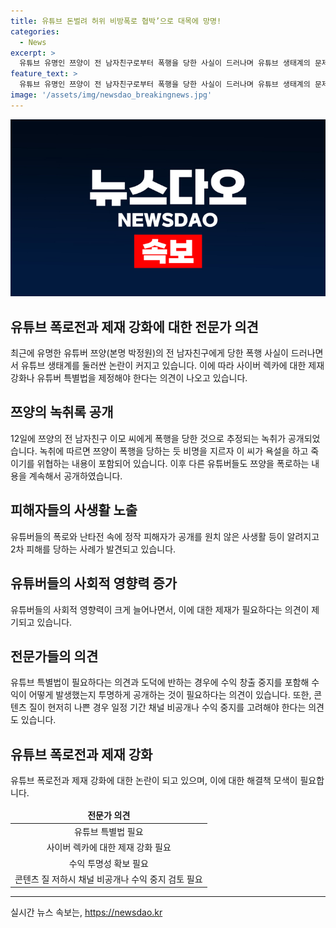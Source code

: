 ```yaml
---
title: 유튜브 돈벌려 허위 비방폭로 협박’으로 대목에 망명!
categories:
  - News
excerpt: >
  유튜브 유명인 쯔양이 전 남자친구로부터 폭행을 당한 사실이 드러나며 유튜브 생태계의 문제점이 논의되고 있다. 렉카 유튜버들의 폭로로 인해 피해자의 사생활이 공개되는 등 2차 피해가 우려되고 있으며 전문가들은 이를 근절하기 위해 유튜버 특별법을 제정해야 한다고 주장하고 있다. 유현재 서강대 교수는 유튜브 특별법이 필요하다고 주장하고 있으며 홍성철 경기대 교수는 채널 비공개나 수익 중지를 고려해야 한다고 말했다.
feature_text: >
  유튜브 유명인 쯔양이 전 남자친구로부터 폭행을 당한 사실이 드러나며 유튜브 생태계의 문제점이 논의되고 있다. 렉카 유튜버들의 폭로로 인해 피해자의 사생활이 공개되는 등 2차 피해가 우려되고 있으며 전문가들은 이를 근절하기 위해 유튜버 특별법을 제정해야 한다고 주장하고 있다. 유현재 서강대 교수는 유튜브 특별법이 필요하다고 주장하고 있으며 홍성철 경기대 교수는 채널 비공개나 수익 중지를 고려해야 한다고 말했다.
image: '/assets/img/newsdao_breakingnews.jpg'
---
```


<p><img src="/assets/img/newsdao_breakingnews.jpg" alt="koreaapp 속보" /></p>

<h2>유튜브 폭로전과 제재 강화에 대한 전문가 의견</h2>

<p data-ke-size="size16">최근에 유명한 유튜버 쯔양(본명 박정원)의 전 남자친구에게 당한 폭행 사실이 드러나면서 유튜브 생태계를 둘러싼 논란이 커지고 있습니다. 이에 따라 사이버 렉카에 대한 제재 강화나 유튜버 특별법을 제정해야 한다는 의견이 나오고 있습니다.</p>

<h2 data-ke-size="size26">쯔양의 녹취록 공개</h2>

<p>12일에 쯔양의 전 남자친구 이모 씨에게 폭행을 당한 것으로 추정되는 녹취가 공개되었습니다. 녹취에 따르면 쯔양이 폭행을 당하는 듯 비명을 지르자 이 씨가 욕설을 하고 죽이기를 위협하는 내용이 포함되어 있습니다. 이후 다른 유튜버들도 쯔양을 폭로하는 내용을 계속해서 공개하였습니다.</p>

<h2 data-ke-size="size26">피해자들의 사생활 노출</h2> 

<p>유튜버들의 폭로와 난타전 속에 정작 피해자가 공개를 원치 않은 사생활 등이 알려지고 2차 피해를 당하는 사례가 발견되고 있습니다.</p>

<h2 data-ke-size="size26">유튜버들의 사회적 영향력 증가</h2>

<p>유튜버들의 사회적 영향력이 크게 늘어나면서, 이에 대한 제재가 필요하다는 의견이 제기되고 있습니다.</p>

<h2 data-ke-size="size26">전문가들의 의견</h2>

<p>유튜브 특별법이 필요하다는 의견과 도덕에 반하는 경우에 수익 창출 중지를 포함해 수익이 어떻게 발생했는지 투명하게 공개하는 것이 필요하다는 의견이 있습니다. 또한, 콘텐츠 질이 현저히 나쁜 경우 일정 기간 채널 비공개나 수익 중지를 고려해야 한다는 의견도 있습니다.</p>

<h2 data-ke-size="size26">유튜브 폭로전과 제재 강화</h2>

<p>유튜브 폭로전과 제재 강화에 대한 논란이 되고 있으며, 이에 대한 해결책 모색이 필요합니다.</p>

<table>
    <thead>
        <tr>
            <td style="text-align: center; height: 17px;"><b>전문가 의견</b></td>
        </tr>
    </thead>
    <tbody>
        <tr>
            <td style="text-align: center; height: 17px;">유튜브 특별법 필요</td>
        </tr>
        <tr>
            <td style="text-align: center; height: 17px;">사이버 렉카에 대한 제재 강화 필요</td>
        </tr>
        <tr>
            <td style="text-align: center; height: 17px;">수익 투명성 확보 필요</td>
        </tr>
        <tr>
            <td style="text-align: center; height: 17px;">콘텐츠 질 저하시 채널 비공개나 수익 중지 검토 필요</td>
        </tr>
    </tbody>
</table>

<p><hr></p>
실시간 뉴스 속보는, <a href="https://newsdao.kr" rel="dofollow">https://newsdao.kr</a>


